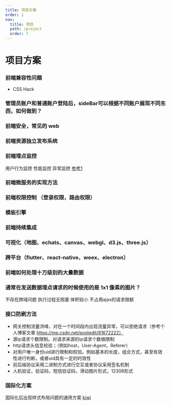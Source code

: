 ```yaml
---
title: 项目方案
order: 1
nav:
  title: 项目
  path: /project
  order: 7
---
```


# 项目方案


### 前端兼容性问题 
- CSS Hack

### 管理员账户和普通账户登陆后，sideBar可以根据不同账户展现不同东西，如何做到？

### 前端安全，常见的 web 

### 前端资源独立发布系统

### 前端埋点监控
用户行为监控 性能监控 异常监控
[参考1](https://juejin.cn/post/6844903535889367054)

### 前端微服务的实现方法

### 前端权限控制 （登录权限，路由权限）

### 模板引擎

### 前端持续集成

### 可视化（地图、echats、canvas、webgl、d3.js、three.js）

### 跨平台（flutter、react-native、weex、electron）

### 前端如何处理十万级别的大量数据

### 通常在发送数据埋点请求的时候使用的是 1x1 像素的图片？
不存在跨域问题 执行过程无阻塞 体积较小 不占用ajax的请求限额

### 接口防刷方法
- 网关控制流量洪峰，对在一个时间段内出现流量异常，可以拒绝请求（参考个人博客文章 https://mp.csdn.net/postedit/81672222）
- 源ip请求个数限制。对请求来源的ip请求个数做限制
- http请求头信息校验；（例如host，User-Agent，Referer）
- 对用户唯一身份uid进行限制和校验。例如基本的长度，组合方式，甚至有效性进行判断。或者uid具有一定的时效性
- 前后端协议采用二进制方式进行交互或者协议采用签名机制
- 人机验证，验证码，短信验证码，滑动图片形式，12306形式

### 国际化方案
国际化后出现样式布局问题的通用方案
[kiwi](https://github.com/alibaba/kiwi)

